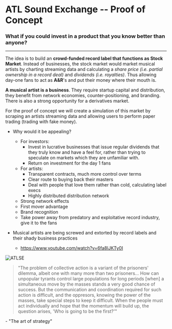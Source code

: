 # ATL Sound Exchange -- Proof of Concept #

### What if you could invest in a product that you know better than anyone? ###
---------------------

The idea is to build an **crowd-funded record label that functions as Stock Market**. Instead of businesses, the stock market would market musical artists by charting streaming data and calculating a _share price (i.e. partial ownership in a record deal)_ and _dividends (i.e. royalties)_. Thus allowing day-one fans to act as **A&R**'s and put their money where their mouth is. 

**A musical artist is a business**. They require startup capital and distribution, they benefit from network economies, counter-positioning, and branding. There is also a strong opportunity for a derivatives market.

For the proof of concept we will create a simulation of this market by scraping an artists streaming data and allowing users to perform paper trading (trading with fake money). 

* Why would it be appealing?
    - For investors: 
        + Invest in lucrative businesses that issue regular dividends that they truly know and have a feel for, rather than trying to speculate on markets which they are unfamiliar with.
        + Return on investment for the day 1 fans 
    - For artists: 
        + Transparent contracts, much more control over terms 
        + Clear route to buying back their masters 
        + Deal with people that love them rather than cold, calculating label execs
        + Highly distributed distribution network
    - Strong network effects
    - First mover advantage
    - Brand recognition
    - Take power away from predatory and exploitative record industry, give it to the fans

* Musical artists are being screwed and extorted by record labels and their shady business practices 
    - https://www.youtube.com/watch?v=6fa8lJKTy0I

![ATLSE](https://user-images.githubusercontent.com/79671850/197922859-5f2301e6-b8b7-4a47-bead-f97543d069ca.png)
<blockquote>     "The problem of collective action is a variant of the prisoners' dilemma, albeit one with many more than two prisoners... How can unpopular tyrants control large populations for long periods [when] a simultaneous move by the masses stands a very good chance of success.
But the communication and coordination required for such action is difficult, and the oppresors, knowing the power of the masses, take special steps to keep it difficult. When the people must act individually and hope that the momentum will build up, the question arises, 'Who is going to be the first?'" </blockquote>
- "The art of strategy"




